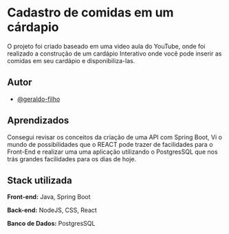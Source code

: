 # Cadastro de comidas em um cárdapio

O projeto foi criado baseado em uma video aula do YouTube, onde foi realizado a construção de um cardápio Interativo onde você pode inserir as comidas em seu cardápio e disponibiliza-las.


## Autor

- [@geraldo-filho](https://github.com/geraldo-filho)


## Aprendizados

Consegui revisar os conceitos da criação de uma API com Spring Boot, Vi o mundo de possibilidades que o REACT pode trazer de facilidades para o Front-End e realizar uma uma aplicação utilizando o PostgresSQL que nos trás grandes facilidades para os dias de hoje.


## Stack utilizada

**Front-end:** Java, Spring Boot

**Back-end:** NodeJS, CSS, React

**Banco de Dados:** PostgresSQL
